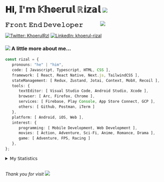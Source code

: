 <h1> 𝐇𝐢, 𝕀'𝕞 𝕂𝕙𝕠𝕖𝕣𝕦𝕝 ℝ𝕚𝕫𝕒𝕝 <img src="https://media.giphy.com/media/mGcNjsfWAjY5AEZNw6/giphy.gif" width="50"></h1>
<img align='right' src="https://media.giphy.com/media/v1.Y2lkPTc5MGI3NjExOWI2ajR2NGJubzBsZHFuaHMwajRrcDNsNXJwOG8yb3F0NjhkNXF4OSZlcD12MV9pbnRlcm5hbF9naWZfYnlfaWQmY3Q9cw/fkZukR450RQ1qnGaq9/giphy.gif" width="200">
<strong style="font-size:20px;">𝙵𝚛𝚘𝚗𝚝 𝙴𝚗𝚍 𝙳𝚎𝚟𝚎𝚕𝚘𝚙𝚎𝚛</strong>
</p></em>

[![Twitter: KhoerulRzl](https://img.shields.io/twitter/follow/KhoerulRzl?style=social)](https://twitter.com/KhoerulRzl)
[![LinkedIn: khoerul-rizal](https://img.shields.io/badge/khoerul--rizal-blue?style=flat-square&logo=Linkedin&logoColor=white&link=https://www.linkedin.com/in/khoerul-rizal/)](https://www.linkedin.com/in/khoerul-rizal/)

### <img src="https://media.giphy.com/media/VgCDAzcKvsR6OM0uWg/giphy.gif" width="50"> A little more about me...

```typescript
const rizal = {
   pronouns: "he" | "him",
   code: [ Javascript, Typescript, HTML, CSS ],
   framework: [ React, React Native, Next.js, TailwindCSS ],
   stateManagement: [ Redux, Zustand, Jotai, Context, MobX, Recoil ],
   tools: {
      textEditor: [ Visual Studio Code, Android Studio, Xcode ],
      browser: [ Arc, Firefox, Chrome ],
      services: [ Firebase, Play Console, App Store Connect, GCP ],
      others: [ Github, Postman, iTerm ]
   },
   platform: [ Android, iOS, Web ],
   interest: {
      programming: [ Mobile Development, Web Development ],
      movies: [ Action, Adventure, Sci-Fi, Anime, Romance, Drama ],
      game: [ Adventure, FPS, Racing ]
   },
};
```

<details>
  <summary>𝖬𝗒 𝖲𝗍𝖺𝗍𝗂𝗌𝗍𝗂𝖼𝗌</summary><br/>
   
<!--START_SECTION:waka-->
![Code Time](http://img.shields.io/badge/Code%20Time-557%20hrs%2040%20mins-blue)

![Profile Views](http://img.shields.io/badge/Profile%20Views-0-blue)

**🐱 My GitHub Data** 

> 📦 166.0 kB Used in GitHub's Storage 
 > 
> 🏆 1,045 Contributions in the Year 2024
 > 
> 💼 Opted to Hire
 > 
> 📜 31 Public Repositories 
 > 
> 🔑 8 Private Repositories 
 > 
**I'm an Early 🐤** 

```text
🌞 Morning                12632 commits       █████████░░░░░░░░░░░░░░░░   35.07 % 
🌆 Daytime                15732 commits       ███████████░░░░░░░░░░░░░░   43.67 % 
🌃 Evening                7504 commits        █████░░░░░░░░░░░░░░░░░░░░   20.83 % 
🌙 Night                  154 commits         ░░░░░░░░░░░░░░░░░░░░░░░░░   00.43 % 
```
📅 **I'm Most Productive on Tuesday** 

```text
Monday                   7029 commits        █████░░░░░░░░░░░░░░░░░░░░   19.51 % 
Tuesday                  8257 commits        ██████░░░░░░░░░░░░░░░░░░░   22.92 % 
Wednesday                5934 commits        ████░░░░░░░░░░░░░░░░░░░░░   16.47 % 
Thursday                 6919 commits        █████░░░░░░░░░░░░░░░░░░░░   19.21 % 
Friday                   5134 commits        ████░░░░░░░░░░░░░░░░░░░░░   14.25 % 
Saturday                 1214 commits        █░░░░░░░░░░░░░░░░░░░░░░░░   03.37 % 
Sunday                   1535 commits        █░░░░░░░░░░░░░░░░░░░░░░░░   04.26 % 
```


📊 **This Week I Spent My Time On** 

```text
🕑︎ Time Zone: Asia/Jakarta

💬 Programming Languages: 
TypeScript               38 hrs 1 min        ████████████████░░░░░░░░░   64.82 % 
Other                    9 hrs 27 mins       ████░░░░░░░░░░░░░░░░░░░░░   16.11 % 
Figma Design             5 hrs 26 mins       ██░░░░░░░░░░░░░░░░░░░░░░░   09.26 % 
HTTP Request             2 hrs 5 mins        █░░░░░░░░░░░░░░░░░░░░░░░░   03.57 % 
JavaScript               1 hr 53 mins        █░░░░░░░░░░░░░░░░░░░░░░░░   03.23 % 

🔥 Editors: 
VS Code                  41 hrs 47 mins      ██████████████████░░░░░░░   71.23 % 
Slack                    8 hrs 42 mins       ████░░░░░░░░░░░░░░░░░░░░░   14.84 % 
Figma                    5 hrs 26 mins       ██░░░░░░░░░░░░░░░░░░░░░░░   09.26 % 
Postman                  2 hrs 5 mins        █░░░░░░░░░░░░░░░░░░░░░░░░   03.57 % 
Terminal                 35 mins             ░░░░░░░░░░░░░░░░░░░░░░░░░   01.00 % 

💻 Operating System: 
Mac                      58 hrs 40 mins      █████████████████████████   100.00 % 
```

**I Mostly Code in JavaScript** 

```text
JavaScript               42 repos            █████████████████░░░░░░░░   67.74 % 
TypeScript               13 repos            █████░░░░░░░░░░░░░░░░░░░░   20.97 % 
Go                       2 repos             █░░░░░░░░░░░░░░░░░░░░░░░░   03.23 % 
Jupyter Notebook         1 repo              ░░░░░░░░░░░░░░░░░░░░░░░░░   01.61 % 
Java                     1 repo              ░░░░░░░░░░░░░░░░░░░░░░░░░   01.61 % 
```



**Timeline**

![Lines of Code chart](https://raw.githubusercontent.com/khoerulrizal/khoerulrizal/main/assets/bar_graph.png)


 Last Updated on 17/07/2024 00:45:01 UTC
<!--END_SECTION:waka-->
</details>
<br/>

<em>Thank you for visit</em> <img src="https://media.giphy.com/media/v1.Y2lkPTc5MGI3NjExcHdvNm1qZWtjaGw0ZjdwM3Z3NnY2dHlueTVuODBta2FiY20wM2YybSZlcD12MV9pbnRlcm5hbF9naWZfYnlfaWQmY3Q9cw/tV25tpdKqdFa9x81k2/giphy.gif" width="40">
